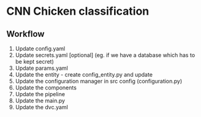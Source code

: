 # CNN Chicken classification

## Workflow

1. Update config.yaml
2. Update secrets.yaml [optional] (eg. if we have a database which has to be kept secret)
3. Update params.yaml
4. Update the entity - create config_entity.py and update
5. Update the configuration manager in src config (configuration.py)
6. Update the components
7. Update the pipeline
8. Update the main.py
9. Update the dvc.yaml


